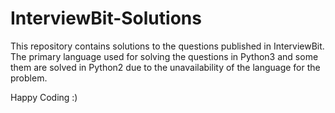 # InterviewBit-Solutions

This repository contains solutions to the questions published in InterviewBit.
The primary language used for solving the questions in Python3 and some them are solved in Python2 due to the unavailability of the language for the problem.

Happy Coding :)
